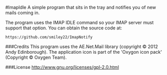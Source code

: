 #ImapIdle
A simple program that sits in the tray and notifies you of new mails coming in. 

The program uses the IMAP IDLE command so your IMAP server must support that
option. You can obtain the source code at:

	https://github.com/smiley22/ImapNotify

###Credits
This program uses the AE.Net.Mail library (copyright © 2012 Andy Edinborough).
The application icon is part of the 'Oxygon icon pack' (Copyright © Oxygen Team).

###License
http://www.gnu.org/licenses/gpl-2.0.html